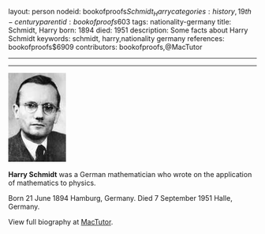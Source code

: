 layout: person
nodeid: bookofproofs$Schmidt_Harry
categories: history,19th-century
parentid: bookofproofs$603
tags: nationality-germany
title: Schmidt, Harry
born: 1894
died: 1951
description: Some facts about Harry Schmidt
keywords: schmidt, harry,nationality germany
references: bookofproofs$6909
contributors: bookofproofs,@MacTutor

---


---

![Schmidt_Harry.jpg](https://github.com/bookofproofs/bookofproofs.github.io/blob/main/_sources/_assets/images/portraits/Schmidt_Harry.jpg?raw=true)

**Harry Schmidt** was a German mathematician who wrote on the application of mathematics to physics.

Born 21 June 1894 Hamburg, Germany. Died 7 September 1951 Halle, Germany.


View full biography at [MacTutor](https://mathshistory.st-andrews.ac.uk/Biographies/Schmidt_Harry/).